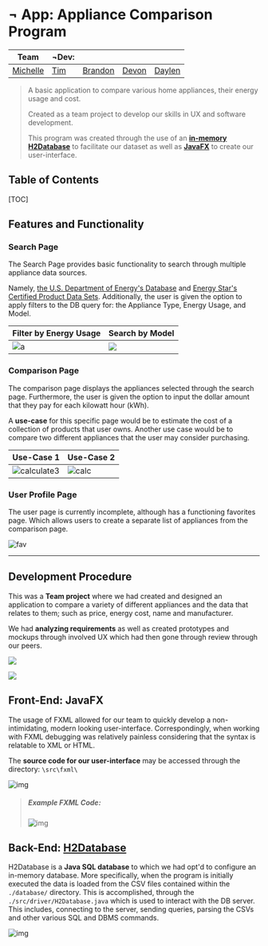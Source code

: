 #  ¬ App: Appliance Comparison Program

| Team                                           | ¬Dev:                              |                                     |                                     |                                       |
| ---------------------------------------------- | ---------------------------------- | ----------------------------------- | ----------------------------------- | ------------------------------------- |
| [Michelle](https://github.com/michellesuchang) | [Tim](https://github.com/podoodoo) | [Brandon](https://github.com/Ciyon) | [Devon](https://github.com/DevonS3) | [Daylen](https://github.com/flannyan) |

> A basic application to compare various home appliances, their energy usage and cost.
>
> Created as a team project to develop our skills in UX and software development. 
>
> This program was created through the use of an [**in-memory H2Database**](http://h2database.com/html/main.html) to facilitate our dataset as well as [**JavaFX**](https://docs.oracle.com/javase/8/javafx/get-started-tutorial/index.html) to create our user-interface.





## Table of Contents

[TOC]

## Features and Functionality

### Search Page

The Search Page provides basic functionality to search through multiple appliance data sources. 

Namely, [the U.S. Department of Energy's Database](https://www.regulations.doe.gov/certification-data/) and [Energy Star's Certified Product Data Sets](https://www.energystar.gov/productfinder/advanced). Additionally, the user is given the option to apply filters to the DB query for: the Appliance Type, Energy Usage, and Model.

| Filter by Energy Usage | Search by Model        |
| ---------------------- | ---------------------- |
| ![a](./img/search1.png) | ![](./img/search2.png) |



### Comparison Page

The comparison page displays the appliances selected through the search page. Furthermore, the user is given the option to input the dollar amount that they pay for each kilowatt hour (kWh).

A **use-case** for this specific page would be to estimate the cost of a collection of products that user owns. Another use case would be to compare two different appliances that the user may consider purchasing.

| Use-Case 1                          | Use-Case 2              |
| :---------------------------------- | :---------------------- |
| ![calculate3](./img/calculate3.png) | ![calc](./img/calc.png) |



### User Profile Page

The user page is currently incomplete, although has a functioning favorites page. Which allows users to create a separate list of appliances from the comparison page.

![fav](./img/fav.png)

------



## Development Procedure

This was a **Team project** where we had created and designed an application to compare a variety of different appliances and the data that relates to them; such as price, energy cost, name and manufacturer. 

We had **analyzing requirements** as well as created prototypes and mockups through involved UX which had then gone through review through our peers. 

![](./img/prototype.png)



![](https://raw.githubusercontent.com/notdev17/notDev.us/master/Appliance%20Comparison%20Application%20-%20Not%20Dev.png)

## Front-End: JavaFX

The usage of FXML allowed for our team to quickly develop a non-intimidating, modern looking user-interface. Correspondingly, when working with FXML debugging was relatively painless considering that the syntax is relatable to XML or HTML. 

The **source code for our user-interface** may be accessed through the directory: `\src\fxml\`	

![img](./img/scene-builder-in-action.jpg) 

> ##### Example FXML Code:
>
> ![img](./img/ex-code.png) 

## Back-End: [H2Database](http://h2database.com/html/main.html)

H2Database is a **Java SQL database** to which we had opt'd to configure an in-memory database. More specifically, when the program is initially executed the data is loaded from the CSV files contained within the `./database/` directory. This is accomplished, through the `./src/driver/H2Database.java` which is used to interact with the DB server. This includes, connecting to the server, sending queries, parsing the CSVs and other various SQL and DBMS commands.

![img](./img/db.png) 
